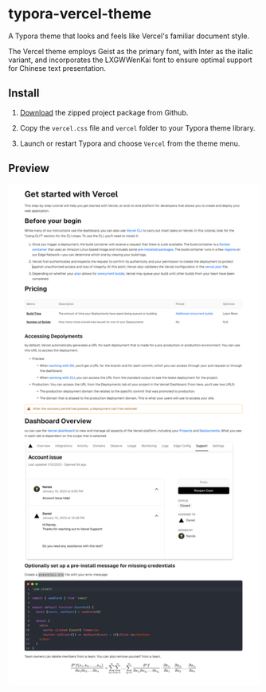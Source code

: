 # typora-vercel-theme

A Typora theme that looks and feels like Vercel's familiar document style.

The Vercel theme employs Geist as the primary font, with Inter as the italic variant, and incorporates the LXGWWenKai font to ensure optimal support for Chinese text presentation.

## Install

1. [Download]() the zipped project package from Github.

2. Copy the `vercel.css` file and `vercel` folder to your Typora theme library.

3. Launch or restart Typora and choose `Vercel` from the theme menu.

## Preview

![preivew](./assets/preview.png)